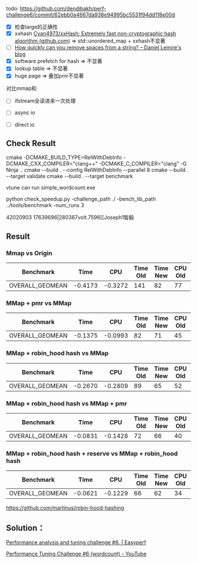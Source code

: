 todo: https://github.com/dendibakh/perf-challenge6/commit/62ebb0a4667da938e94995bc5531f94dd118e00d

- [x] 检查large的正确性
- [x] xxhash [Cyan4973/xxHash: Extremely fast non-cryptographic hash algorithm (github.com)](https://github.com/Cyan4973/xxHash) => std::unordered_map + xxhash不显著
- [ ] [How quickly can you remove spaces from a string? – Daniel Lemire's blog](https://lemire.me/blog/2017/01/20/how-quickly-can-you-remove-spaces-from-a-string/)
- [x] software prefetch for hash => 不显著
- [x] lookup table => 不显著
- [x] huge page => 叠加pmr不显著

对比mmap和

- [ ] ifstream全读进来一次处理
- [ ] async io
- [ ] direct io



## Check Result

cmake -DCMAKE_BUILD_TYPE=RelWithDebInfo -DCMAKE_CXX_COMPILER="clang++" -DCMAKE_C_COMPILER="clang" -G Ninja ..
cmake --build . --config RelWithDebInfo --parallel 8
cmake --build . --target validate
cmake --build . --target benchmark

vtune can run simple_wordcount.exe

python check_speedup.py -challenge_path ./ -bench_lib_path ../tools/benchmark -num_runs 3

42020903 17639696|280387volt.7596[[Joseph1皙殽

## Result
### Mmap vs Origin

| Benchmark | Time | CPU | Time Old | Time New | CPU Old | CPU New |
| ---- | ---- | ---- | ---- | ---- | ---- | ---- |
| OVERALL_GEOMEAN | -0.4173 | -0.3272 | 141 | 82 | 77 | 52 |

### MMap + pmr vs MMap
| Benchmark | Time | CPU | Time Old | Time New | CPU Old | CPU New |
| ---- | ---- | ---- | ---- | ---- | ---- | ---- |
| OVERALL_GEOMEAN |  -0.1375 | -0.0993 | 82 | 71 | 45 | 41 |

### MMap + robin_hood hash vs MMap 
| Benchmark | Time | CPU | Time Old | Time New | CPU Old | CPU New |
| ---- | ---- | ---- | ---- | ---- | ---- | ---- |
| OVERALL_GEOMEAN |  -0.2670 | -0.2809 | 89 | 65 | 52 | 37 |

### MMap + robin_hood hash vs  MMap + pmr
| Benchmark | Time | CPU | Time Old | Time New | CPU Old | CPU New |
| ---- | ---- | ---- | ---- | ---- | ---- | ---- |
| OVERALL_GEOMEAN |  -0.0831 |  -0.1428 | 72 | 66 | 40 | 35 |

### MMap + robin_hood hash + reserve vs  MMap + robin_hood hash 
| Benchmark | Time | CPU | Time Old | Time New | CPU Old | CPU New |
| ---- | ---- | ---- | ---- | ---- | ---- | ---- |
| OVERALL_GEOMEAN | -0.0621 |  -0.1229 | 66 | 62 | 34 | 29 |

https://github.com/martinus/robin-hood-hashing

## Solution：

[Performance analysis and tuning challenge #6. | Easyperf](https://easyperf.net/blog/2022/05/28/Performance-analysis-and-tuning-contest-6)

[Performance Tuning Challenge #6 (wordcount) - YouTube](https://www.youtube.com/watch?v=R_yX0XjdSBY)